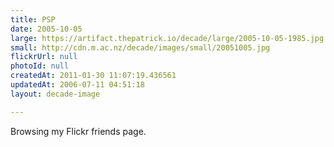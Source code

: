 ```yaml
---
title: PSP
date: 2005-10-05
large: https://artifact.thepatrick.io/decade/large/2005-10-05-1985.jpg
small: http://cdn.m.ac.nz/decade/images/small/20051005.jpg
flickrUrl: null
photoId: null
createdAt: 2011-01-30 11:07:19.436561
updatedAt: 2006-07-11 04:51:18
layout: decade-image

---
```

Browsing my Flickr friends page.

